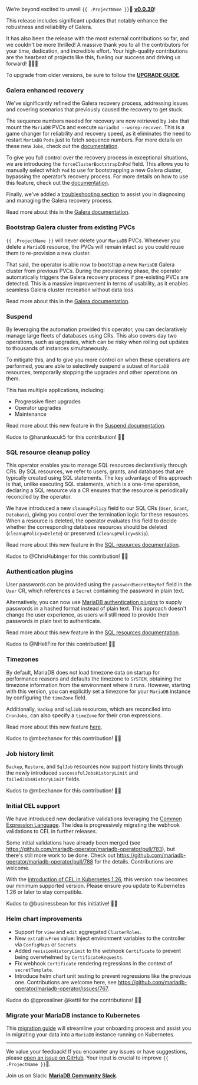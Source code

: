 We’re beyond excited to unveil `{{ .ProjectName }}`🦭 __[v0.0.30](https://github.com/mariadb-operator/mariadb-operator/releases/tag/v0.0.30)__!

This release includes significant updates that notably enhance the robustness and reliability of Galera.

It has also been the release with the most external contributions so far, and we couldn't be more thrilled! A massive thank you to all the contributors for your time, dedication, and incredible effort. Your high-quality contributions are the hearbeat of projects like this, fueling our success and driving us forward! 🙏🏻🦭

To upgrade from older versions, be sure to follow the __[UPGRADE GUIDE](https://github.com/mariadb-operator/mariadb-operator/blob/main/docs/UPGRADE_v0.0.30.md)__.

### Galera enhanced recovery

We've significantly refined the Galera recovery process, addressing issues and covering scenarios that previously caused the recovery to get stuck.

The sequence numbers needed for recovery are now retrieved by `Jobs` that mount the `MariaDB` PVCs and execute `mariadbd --wsrep-recover`. This is a game changer for reliability and recovery speed, as it eliminates the need to restart `MariaDB` `Pods` just to fetch sequence numbers. For more details on these new `Jobs`, check out the [documentation](https://github.com/mariadb-operator/mariadb-operator/blob/main/docs/GALERA.md#galera-recovery-job).

To give you full control over the recovery process in exceptional situations, we are introducing the `forceClusterBootstrapInPod` field. This allows you to manually select which `Pod` to use for bootstrapping a new Galera cluster, bypassing the operator’s recovery process. For more details on how to use this feature, check out the [documentation](https://github.com/mariadb-operator/mariadb-operator/blob/main/docs/GALERA.md#force-cluster-bootstrap).

Finally, we've added a [troubleshooting section](https://github.com/mariadb-operator/mariadb-operator/blob/main/docs/GALERA.md#galera-cluster-recovery-not-progressing) to assist you in diagnosing and managing the Galera recovery process.

Read more about this in the [Galera documentation](https://github.com/mariadb-operator/mariadb-operator/blob/main/docs/GALERA.md).

### Bootstrap Galera cluster from existing PVCs

`{{ .ProjectName }}` will never delete your `MariaDB` PVCs. Whenever you delete a `MariaDB` resource, the PVCs will remain intact so you could reuse them to re-provision a new cluster.

That said, the operator is able now to bootstrap a new `MariaDB` Galera cluster from previous PVCs. During the provisioning phase, the operator automatically triggers the Galera recovery process if pre-existing PVCs are detected. This is a massive improvement in terms of usability, as it enables seamless Galera cluster recreation without data loss.

Read more about this in the [Galera documentation](https://github.com/mariadb-operator/mariadb-operator/blob/main/docs/GALERA.md).

### Suspend

By leveraging the automation provided this operator, you can declaratively manage large fleets of databases using CRs. This also covers day two operations, such as upgrades, which can be risky when rolling out updates to thousands of instances simultaneously.

To mitigate this, and to give you more control on when these operations are performed, you are able to selectively suspend a subset of `MariaDB` resources, temporarily stopping the upgrades and other operations on them.

This has multiple applications, including:
- Progressive fleet upgrades
- Operator upgrades
- Maintenance

Read more about this new feature in the [Suspend documentation](https://github.com/mariadb-operator/mariadb-operator/blob/main/docs/SUSPEND.md).

Kudos to @harunkucuk5 for this contribution! 🙏🏻

### SQL resource cleanup policy

This operator enables you to manage SQL resources declaratively through CRs. By SQL resources, we refer to users, grants, and databases that are typically created using SQL statements. The key advantage of this approach is that, unlike executing SQL statements, which is a one-time operation, declaring a SQL resource via a CR ensures that the resource is periodically reconciled by the operator.

We have introduced a new `cleanupPolicy` field to our SQL CRs (`User`, `Grant`, `Database`), giving you control over the termination logic for these resources. When a resource is deleted, the operator evaluates this field to decide whether the corresponding database resources should be deleted (`cleanupPolicy=Delete`) or preserved (`cleanupPolicy=Skip`).

Read more about this new feature in the [SQL resources documentation](https://github.com/mariadb-operator/mariadb-operator/blob/main/docs/SQL_RESOURCES.md).

Kudos to @ChrisHubinger for this contribution! 🙏🏻

### Authentication plugins

User passwords can be provided using the `passwordSecretKeyRef` field in the `User` CR, which references a `Secret` containing the password in plain text.

Alternatively, you can now use [MariaDB authentication plugins](https://mariadb.com/kb/en/authentication-plugins/) to supply passwords in a hashed format instead of plain text. This approach doesn't change the user experience, as users will still need to provide their passwords in plain text to authenticate.

Read more about this new feature in the [SQL resources documentation](https://github.com/mariadb-operator/mariadb-operator/blob/main/docs/SQL_RESOURCES.md).

Kudos to @NHellFire for this contribution! 🙏🏻

### Timezones

By default, MariaDB does not load timezone data on startup for performance reasons and defaults the timezone to `SYSTEM`, obtaining the timezone information from the environment where it runs. However, starting with this version, you can explicitly set a timezone for your `MariaDB` instance by configuring the `timeZone` field.

Additionally, `Backup` and `SqlJob` resources, which are reconciled into `CronJobs`, can also specify a `timeZone` for their cron expressions.

Read more about this new feature [here](https://github.com/mariadb-operator/mariadb-operator/blob/main/docs/CONFIGURATION.md#timezones).

Kudos to @mbezhanov for this contribution! 🙏🏻

### Job history limit

`Backup`, `Restore`, and `SqlJob` resources now support history limits through the newly introduced `successfulJobsHistoryLimit` and `failedJobsHistoryLimit` fields.

Kudos to @mbezhanov for this contribution! 🙏🏻

### Initial CEL support

We have introduced new declarative validations leveraging the [Common Expression Language](https://kubernetes.io/docs/reference/using-api/cel/). The idea is progressively migrating the webhook validations to CEL in further releases. 

Some initial validations have already been merged (see https://github.com/mariadb-operator/mariadb-operator/pull/783), but there's still more work to be done. Check out https://github.com/mariadb-operator/mariadb-operator/pull/788 for the details. Contributions are welcome.

With the [introduction of CEL in Kubernetes 1.26](https://kubernetes.io/blog/2022/12/20/validating-admission-policies-alpha/), this version now becomes our minimum supported version. Please ensure you update to Kubernetes 1.26 or later to stay compatible.

Kudos to @businessbean for this initiative! 🙏🏻

### Helm chart improvements

- Support for `view` and `edit` aggregated `ClusterRoles`.
- New `extraEnvFrom` value: Inject environment variables to the controller via `ConfigMaps` or `Secrets`.
- Added `revisionHistoryLimit` to the webhook `Certificate` to prevent being overwhelmed by `CertificateRequests`.
- Fix webhook `Certificate` rendering regressions in the context of `secretTemplate`. 
- Introduce helm chart unit testing to prevent regressions like the previous one. Contributions are welcome here, see https://github.com/mariadb-operator/mariadb-operator/issues/767.

Kudos do @gprossliner @kettil for the contributions! 🙏🏻

### Migrate your MariaDB instance to Kubernetes

This [migration guide](https://github.com/mariadb-operator/mariadb-operator/blob/main/docs/BACKUP.md#migrating-an-external-mariadb-to-a-mariadb-running-in-kubernetes) will streamline your onboarding process and assist you in migrating your data into a `MariaDB` instance running on Kubernetes.

---

We value your feedback! If you encounter any issues or have suggestions, please [open an issue on GitHub](https://github.com/mariadb-operator/mariadb-operator/issues/new/choose). Your input is crucial to improve `{{ .ProjectName }}`🦭.

Join us on Slack: **[MariaDB Community Slack](https://r.mariadb.com/join-community-slack)**.
